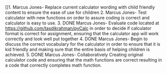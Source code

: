 []1. Marcus Jones- Replace current calculator wording with child friendly content to ensure the ease of use for children
2. Marcus Jones- Test calculator with new functions on order to assure coding is correct and calculator is easy to use.
3. DONE Marcus Jones- Evaluate code located at https://github.com/tasdikrahman/pyCalc in order to decide if calculator format is correct for assignment, ensuring that the calculator app will work correctly and look well put together
4. DONE Marcus Jones- Begin to discuss the correct vocabulary for the calculator in order to ensure that it is kid friendly and making sure that the entire basis of helping children is achieved.
5. DONE Marcus Jones- Collaboratively Creating original calculator code and ensuring that the math functions are correct resulting in a code that correctly completes math function.
